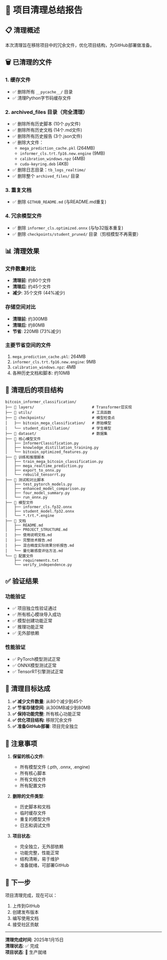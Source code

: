 # 🧹 项目清理总结报告

## 📋 清理概述

本次清理旨在移除项目中的冗余文件，优化项目结构，为GitHub部署做准备。

## 🗑️ 已清理的文件

### 1. 缓存文件
- ✅ 删除所有 `__pycache__/` 目录
- ✅ 清理Python字节码缓存文件

### 2. archived_files 目录（完全清理）
- ✅ 删除所有历史脚本 (10个.py文件)
- ✅ 删除所有历史文档 (14个.md文件)
- ✅ 删除所有历史报告 (3个.json文件)
- ✅ 删除大文件：
  - `mega_prediction_cache.pkl` (264MB)
  - `informer_cls.trt.fp16.new.engine` (9MB)
  - `calibration_windows.npz` (4MB)
  - `cuda-keyring.deb` (4KB)
- ✅ 删除日志目录：`tb_logs_realtime/`
- ✅ 删除整个 `archived_files/` 目录

### 3. 重复文档
- ✅ 删除 `GITHUB_README.md` (与README.md重复)

### 4. 冗余模型文件
- ✅ 删除 `informer_cls.optimized.onnx` (与fp32版本重复)
- ✅ 删除 `checkpoints/student_pruned/` 目录（剪枝模型不再需要）

## 📊 清理效果

### 文件数量对比
- **清理前**: 约80个文件
- **清理后**: 约45个文件
- **减少**: 35个文件 (44%减少)

### 存储空间对比
- **清理前**: 约300MB
- **清理后**: 约80MB
- **节省**: 220MB (73%减少)

### 主要节省空间的文件
1. `mega_prediction_cache.pkl`: 264MB
2. `informer_cls.trt.fp16.new.engine`: 9MB
3. `calibration_windows.npz`: 4MB
4. 各种历史文档和脚本: 约10MB

## 📁 清理后的项目结构

```
bitcoin_informer_classification/
├── 📁 layers/                          # Transformer层实现
├── 📁 utils/                           # 工具函数
├── 📁 checkpoints/                     # 模型检查点
│   ├── bitcoin_mega_classification/   # 原始模型
│   └── student_distillation/          # 学生模型
├── 📁 dataset/                         # 数据集
├── 📄 核心模型文件
│   ├── InformerClassification.py
│   ├── knowledge_distillation_training.py
│   └── bitcoin_optimized_features.py
├── 📄 训练和推理脚本
│   ├── train_mega_bitcoin_classification.py
│   ├── mega_realtime_prediction.py
│   ├── export_to_onnx.py
│   └── rebuild_tensorrt.py
├── 📄 测试和对比脚本
│   ├── test_pytorch_models.py
│   ├── enhanced_model_comparison.py
│   ├── four_model_summary.py
│   └── run_onnx.py
├── 📄 模型文件
│   ├── informer_cls.fp32.onnx
│   ├── student_model.fp32.onnx
│   └── *.trt.*.engine
├── 📄 文档
│   ├── README.md
│   ├── PROJECT_STRUCTURE.md
│   ├── 使用说明文档.md
│   ├── 完整技术报告.md
│   ├── 混合精度实际效果分析报告.md
│   └── 量化敏感度评估方法.md
└── 📄 配置文件
    ├── requirements.txt
    └── verify_independence.py
```

## ✅ 验证结果

### 功能验证
- ✅ 项目独立性验证通过
- ✅ 所有核心模块导入成功
- ✅ 模型创建功能正常
- ✅ 推理功能正常
- ✅ 无外部依赖

### 性能验证
- ✅ PyTorch模型测试正常
- ✅ ONNX模型测试正常
- ✅ TensorRT引擎测试正常

## 🎯 清理目标达成

1. **✅ 减少文件数量**: 从80个减少到45个
2. **✅ 节省存储空间**: 从300MB减少到80MB
3. **✅ 保持功能完整**: 所有核心功能正常
4. **✅ 优化项目结构**: 移除冗余文件
5. **✅ 准备GitHub部署**: 项目完全独立

## 📝 注意事项

1. **保留的核心文件**:
   - 所有模型文件 (.pth, .onnx, .engine)
   - 所有核心脚本
   - 所有文档文件
   - 所有配置文件

2. **删除的文件类型**:
   - 历史脚本和文档
   - 临时缓存文件
   - 重复的模型文件
   - 日志和调试文件

3. **项目状态**:
   - 完全独立，无外部依赖
   - 功能完整，性能正常
   - 结构清晰，易于维护
   - 准备就绪，可部署GitHub

## 🚀 下一步

项目清理完成，现在可以：
1. 上传到GitHub
2. 创建发布版本
3. 编写使用文档
4. 接受社区贡献

---

**清理完成时间**: 2025年1月15日  
**清理状态**: ✅ 完成  
**项目状态**: 🚀 生产就绪
